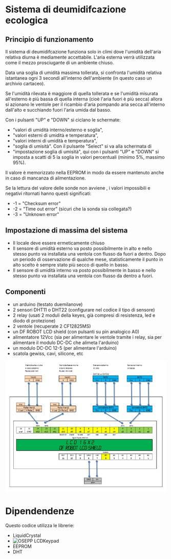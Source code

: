 # Sistema di deumidifcazione ecologica

## Principio di funzionamento

Il sistema di deumidifcazione funziona solo in climi dove l'umidità dell'aria relativa diurna è mediamente accettabile. L'aria esterna verrà utilizzata come il mezzo prosciugante di un ambiente chiuso.

Data una soglia di umidità massima tollerata, si confronta l'umidità relativa istantanea ogni 3 secondi all'interno dell'ambiente (in questo caso un archivio cartaceo).

Se l'umidità rilevata è maggiore di quella tollerata e se l'umidità misurata all'esterno è più bassa di quella interna (cioè l'aria fuori è più secca) allora si azionano le ventole per il ricambio d'aria pompando aria secca all'interno dall'alto e succhiando fuori l'aria umida dal basso.

Con i pulsanti "UP" e "DOWN" si ciclano le schermate:
* "valori di umidità interno/esterno e soglia", 
* "valori esterni di umidità e temperatura", 
* "valori interni di umidità e temperatura", 
* "soglia di umisità".
Con il pulsante "Select" si va alla schermata di 
* "impostazione soglia di umisità", 
qui con i pulsanti "UP" e "DOWN" si imposta a scatti di 5 la soglia in valori percentuali (minimo 5%, massimo 95%).

Il valore è memorizzato nella EEPROM in modo da essere mantenuto anche in caso di mancanza di alimentazione.

Se la lettura del valore delle sonde non avviene , i valori impossibili e negativi ritornati hanno questi significati:
* -1 = "Checksum error" 
* -2 = "Time out error" (sicuri che la sonda sia collegata?)
* -3 = "Unknown error" 

## Impostazione di massima del sistema
* Il locale deve essere ermeticamente chiuso
* Il sensore di umidità esterno va posto possibilmente in alto e nello stesso punto va installata una ventola con flusso da fuori a dentro. Dopo un periodo di osservazione di qualche mese, statisticamente il punto in alto scelto è sempre stato più secco di quello in basso.
* Il sensore di umidità interno va posto possibilmente in basso e nello stesso punto va installata una ventola con flusso da dentro a fuori.

## Componenti

* un arduino (testato duemilanove)
* 2 sensori DHT11 o DHT22 (configurare nel codice il tipo di sensore)
* 2 relay (usati 2 moduli della keyes, già compresi di resistenza, led e diodo di protezione)
* 2 ventole (recuperate 2 CF12825MS)
* un DF ROBOT LCD shield (con pulsanti su pin analogico A0)
* alimentatore 12Vcc (sia per alimentare le ventole tramite i relay, sia per alimentare il modulo DC-DC che alimeta l'arduino)
* un modulo DC-DC 12-5 (per alimentare l'arduino)
* scatola gewiss, cavi, silicone, etc


![schema di collegamento](https://github.com/audric/arduino-humidity-eco-ventilation/raw/master/schema.png)

# Dipendendenze
Questo codice utilizza le librerie:
* LiquidCrystal
* ![OSEPP LCDKeypad](http://osepp.com/products/shield-arduino-compatible/16x2-lcd-display-keypad-shield/)
* EEPROM
* DHT
